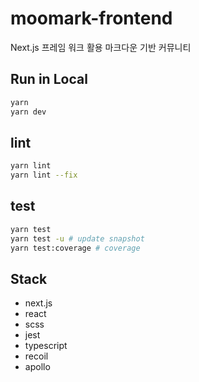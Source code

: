 # moomark-frontend

Next.js 프레임 워크 활용 마크다운 기반 커뮤니티

## Run in Local

```bash
yarn
yarn dev
```

## lint

```bash
yarn lint
yarn lint --fix
```

## test

```bash
yarn test
yarn test -u # update snapshot
yarn test:coverage # coverage
```

## Stack

- next.js
- react
- scss
- jest
- typescript
- recoil
- apollo
